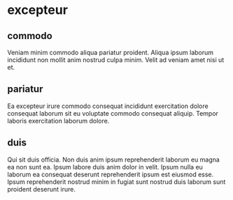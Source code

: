 # excepteur

## commodo

Veniam minim commodo aliqua pariatur proident. Aliqua ipsum laborum incididunt non mollit anim nostrud culpa minim. Velit ad veniam amet nisi ut et.

## pariatur

Ea excepteur irure commodo consequat incididunt exercitation dolore consequat laborum sit eu voluptate commodo consequat aliquip. Tempor laboris exercitation laborum dolore.

## duis

Qui sit duis officia. Non duis anim ipsum reprehenderit laborum eu magna ea non sunt ea. Ipsum labore duis anim dolor in velit. Ipsum nulla eu laborum ea consequat deserunt reprehenderit ipsum est eiusmod esse. Ipsum reprehenderit nostrud minim in fugiat sunt nostrud duis laborum sunt proident deserunt irure.
